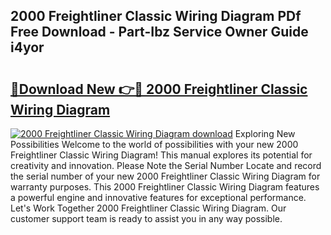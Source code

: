 ## 2000 Freightliner Classic Wiring Diagram PDf Free Download - Part-Ibz Service Owner Guide i4yor

# <h2><a href="http://dforu4f.blite.top/?on=2000+Freightliner+Classic+Wiring+Diagram">🔗Download New 👉🔴 2000 Freightliner Classic Wiring Diagram</a></h2>

[![2000 Freightliner Classic Wiring Diagram download](https://i.imgur.com/lujVjoI.png)](http://dforu4f.blite.top/?on=2000+Freightliner+Classic+Wiring+Diagram)
Exploring New Possibilities Welcome to the world of possibilities with your new 2000 Freightliner Classic Wiring Diagram! This manual explores its potential for creativity and innovation. Please Note the Serial Number Locate and record the serial number of your new 2000 Freightliner Classic Wiring Diagram for warranty purposes. This 2000 Freightliner Classic Wiring Diagram features a powerful engine and innovative features for exceptional performance. Let's Work Together 2000 Freightliner Classic Wiring Diagram. Our customer support team is ready to assist you in any way possible.
